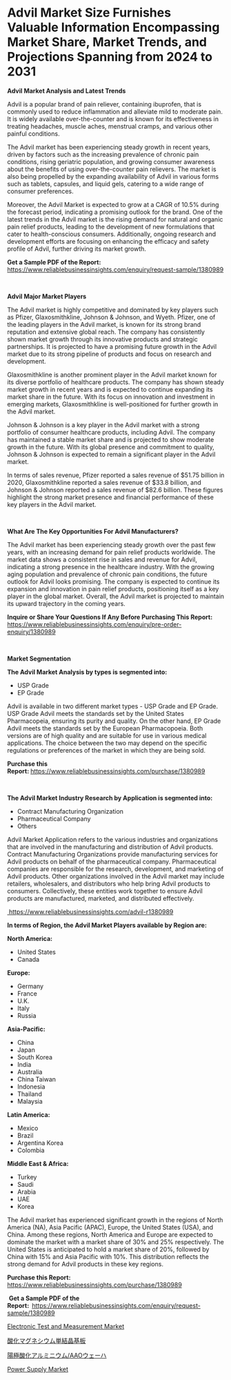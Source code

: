<p><h1>Advil Market Size Furnishes Valuable Information Encompassing Market Share, Market Trends, and Projections Spanning from 2024 to 2031</h1></p><p><strong>Advil Market Analysis and Latest Trends</strong></p>
<p><p>Advil is a popular brand of pain reliever, containing ibuprofen, that is commonly used to reduce inflammation and alleviate mild to moderate pain. It is widely available over-the-counter and is known for its effectiveness in treating headaches, muscle aches, menstrual cramps, and various other painful conditions.</p><p>The Advil market has been experiencing steady growth in recent years, driven by factors such as the increasing prevalence of chronic pain conditions, rising geriatric population, and growing consumer awareness about the benefits of using over-the-counter pain relievers. The market is also being propelled by the expanding availability of Advil in various forms such as tablets, capsules, and liquid gels, catering to a wide range of consumer preferences.</p><p>Moreover, the Advil Market is expected to grow at a CAGR of 10.5% during the forecast period, indicating a promising outlook for the brand. One of the latest trends in the Advil market is the rising demand for natural and organic pain relief products, leading to the development of new formulations that cater to health-conscious consumers. Additionally, ongoing research and development efforts are focusing on enhancing the efficacy and safety profile of Advil, further driving its market growth.</p></p>
<p><strong>Get a Sample PDF of the Report:&nbsp;</strong> <a href="https://www.reliablebusinessinsights.com/enquiry/request-sample/1380989">https://www.reliablebusinessinsights.com/enquiry/request-sample/1380989</a></p>
<p>&nbsp;</p>
<p><strong>Advil Major Market Players</strong></p>
<p><p>The Advil market is highly competitive and dominated by key players such as Pfizer, Glaxosmithkline, Johnson & Johnson, and Wyeth. Pfizer, one of the leading players in the Advil market, is known for its strong brand reputation and extensive global reach. The company has consistently shown market growth through its innovative products and strategic partnerships. It is projected to have a promising future growth in the Advil market due to its strong pipeline of products and focus on research and development.</p><p>Glaxosmithkline is another prominent player in the Advil market known for its diverse portfolio of healthcare products. The company has shown steady market growth in recent years and is expected to continue expanding its market share in the future. With its focus on innovation and investment in emerging markets, Glaxosmithkline is well-positioned for further growth in the Advil market.</p><p>Johnson & Johnson is a key player in the Advil market with a strong portfolio of consumer healthcare products, including Advil. The company has maintained a stable market share and is projected to show moderate growth in the future. With its global presence and commitment to quality, Johnson & Johnson is expected to remain a significant player in the Advil market.</p><p>In terms of sales revenue, Pfizer reported a sales revenue of $51.75 billion in 2020, Glaxosmithkline reported a sales revenue of $33.8 billion, and Johnson & Johnson reported a sales revenue of $82.6 billion. These figures highlight the strong market presence and financial performance of these key players in the Advil market.</p></p>
<p>&nbsp;</p>
<p><strong>What Are The Key Opportunities For Advil Manufacturers?</strong></p>
<p><p>The Advil market has been experiencing steady growth over the past few years, with an increasing demand for pain relief products worldwide. The market data shows a consistent rise in sales and revenue for Advil, indicating a strong presence in the healthcare industry. With the growing aging population and prevalence of chronic pain conditions, the future outlook for Advil looks promising. The company is expected to continue its expansion and innovation in pain relief products, positioning itself as a key player in the global market. Overall, the Advil market is projected to maintain its upward trajectory in the coming years.</p></p>
<p><strong>Inquire or Share Your Questions If Any Before Purchasing This Report:</strong> <a href="https://www.reliablebusinessinsights.com/enquiry/pre-order-enquiry/1380989">https://www.reliablebusinessinsights.com/enquiry/pre-order-enquiry/1380989</a></p>
<p>&nbsp;</p>
<p><strong>Market Segmentation</strong></p>
<p><strong>The Advil Market Analysis by types is segmented into:</strong></p>
<p><ul><li>USP Grade</li><li>EP Grade</li></ul></p>
<p><p>Advil is available in two different market types - USP Grade and EP Grade. USP Grade Advil meets the standards set by the United States Pharmacopeia, ensuring its purity and quality. On the other hand, EP Grade Advil meets the standards set by the European Pharmacopoeia. Both versions are of high quality and are suitable for use in various medical applications. The choice between the two may depend on the specific regulations or preferences of the market in which they are being sold.</p></p>
<p><strong>Purchase this Report:&nbsp;</strong><a href="https://www.reliablebusinessinsights.com/purchase/1380989">https://www.reliablebusinessinsights.com/purchase/1380989</a></p>
<p>&nbsp;</p>
<p><strong>The Advil Market Industry Research by Application is segmented into:</strong></p>
<p><ul><li>Contract Manufacturing Organization</li><li>Pharmaceutical Company</li><li>Others</li></ul></p>
<p><p>Advil Market Application refers to the various industries and organizations that are involved in the manufacturing and distribution of Advil products. Contract Manufacturing Organizations provide manufacturing services for Advil products on behalf of the pharmaceutical company. Pharmaceutical companies are responsible for the research, development, and marketing of Advil products. Other organizations involved in the Advil market may include retailers, wholesalers, and distributors who help bring Advil products to consumers. Collectively, these entities work together to ensure Advil products are manufactured, marketed, and distributed effectively.</p></p>
<p><a href="https://www.reliablebusinessinsights.com/advil-r1380989">&nbsp;https://www.reliablebusinessinsights.com/advil-r1380989</a></p>
<p><strong>In terms of Region, the Advil Market Players available by Region are:</strong></p>
<p>
    <p> <strong> North America: </strong>
        <ul>
            <li>United States</li>
            <li>Canada</li>
        </ul>
        </p> 
    <p> <strong> Europe: </strong>
        <ul>
            <li>Germany</li>
            <li>France</li>
            <li>U.K.</li>
            <li>Italy</li>
            <li>Russia</li>
        </ul>
        </p> 
    <p> <strong> Asia-Pacific: </strong>
        <ul>
            <li>China</li>
            <li>Japan</li>
            <li>South Korea</li>
            <li>India</li>
            <li>Australia</li>
            <li>China Taiwan</li>
            <li>Indonesia</li>
            <li>Thailand</li>
            <li>Malaysia</li>
        </ul>
        </p> 
    <p> <strong> Latin America: </strong>
        <ul>
            <li>Mexico</li>
            <li>Brazil</li>
            <li>Argentina Korea</li>
            <li>Colombia</li>
        </ul>
        </p> 
    <p> <strong> Middle East & Africa: </strong>
        <ul>
            <li>Turkey</li>
            <li>Saudi</li>
            <li>Arabia</li>
            <li>UAE</li>
            <li>Korea</li>
        </ul>
    </p>
    </p>
<p><p>The Advil market has experienced significant growth in the regions of North America (NA), Asia Pacific (APAC), Europe, the United States (USA), and China. Among these regions, North America and Europe are expected to dominate the market with a market share of 30% and 25% respectively. The United States is anticipated to hold a market share of 20%, followed by China with 15% and Asia Pacific with 10%. This distribution reflects the strong demand for Advil products in these key regions.</p></p>
<p><strong>Purchase this Report: </strong><a href="https://www.reliablebusinessinsights.com/purchase/1380989">https://www.reliablebusinessinsights.com/purchase/1380989</a></p>
<p>&nbsp;<strong>Get a Sample PDF of the Report:&nbsp;&nbsp;</strong><a href="https://www.reliablebusinessinsights.com/enquiry/request-sample/1380989">https://www.reliablebusinessinsights.com/enquiry/request-sample/1380989</a></p>
<p><strong></strong></p>
<p><p><a href="https://github.com/nigngrjl95/Market-Research-Report-List-1/blob/main/electronic-test-and-measurement-market.md">Electronic Test and Measurement Market</a></p><p><a href="https://github.com/reliezer65/Market-Research-Report-List-2/blob/main/1822193177684.md">酸化マグネシウム単結晶基板</a></p><p><a href="https://github.com/RodHoppe07/Market-Research-Report-List-2/blob/main/2663478177683.md">陽極酸化アルミニウム/AAOウェーハ</a></p><p><a href="https://github.com/ayamgoreng5458/Market-Research-Report-List-1/blob/main/power-supply-market.md">Power Supply Market</a></p></p>